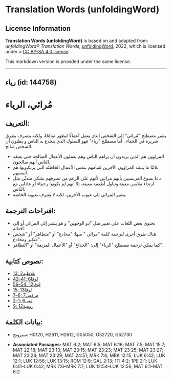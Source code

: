 # Translation Words (unfoldingWord)

## License Information

**Translation Words (unfoldingWord)** is based on and adapted from: _unfoldingWord® Translation Words_, [unfoldingWord](https://unfoldingword.org/utw), 2022, which is licensed under a [CC BY-SA 4.0 license](https://creativecommons.org/licenses/by-sa/4.0/legalcode.en).

This markdown version is provided under the same license.



--------------------------------

## رياء (id: 144758)

مُرائي، الرياء
==============

التعريف:
--------

يشير مصطلح "مُرائي" إلى الشخص الذي يعمل أعمالًا ليظهر صالحًا، ولكنه يتصرف بطرق شريرة في الخفاء . أما مصطلح "رياء" فهو السلوك الذي ينخدع به الناس و يظنون أن الشخص صالح.

* المراؤون هم الذين يريدون أن يراهم الناس وهم يعملون الأعمال الصالحة حتى يعتقد الناس أنهم صالحون.
* غالبًا ما ينتقد المراؤون الآخرين لقيامهم بنفس الأعمال الخاطئة التي يرتكبونها هم أنفسهم.
* دعا يسوع الفريسيين بأنهم مرائين لأنهم على الرغم من تصرفهم بشكل متديِّن مثل ارتداء ملابس معينة وتناول أطعمة معينة، إلا أنهم لم يكونوا رحماء أو عادلين مع الناس.
* يشير المرائي إلى عيوب الآخرين، لكنه لا يعترف بعيوبه الخاصة.

اقتراحات الترجمة:
-----------------

* تحتوي بعض اللغات على تعبير مثل "ذو الوجهين" و هو يشير إلى المرائي أو إلى أفعاله.
* هناك طرق أخرى لترجمة كلمة "مرائي " منها: "مخادع" أو "متظاهر" أو "شخص متكبر ومخادع".
* كما يمكن ترجمة مصطلح "الرياء" إلى: "الخداع" أو "الأعمال المزيفة" أو "التظاهر".

نصوص كتابية:
------------

* [غلاطية2 :13](https://ref.ly/Gal2:13)
* [لوقا6 :41–42](https://ref.ly/Luke6:41-Luke6:42)
* [لوقا12 :54–56](https://ref.ly/Luke12:54-Luke12:56)
* [لوقا13 :15](https://ref.ly/Luke13:15)
* [مرقس7 :6–7](https://ref.ly/Mark7:6-Mark7:7)
* [متى6 :1–2](https://ref.ly/Matt6:1-Matt6:2)
* [رومية12 :9](https://ref.ly/Rom12:9)

بيانات الكلمة:
--------------

* سترونج: H0120, H2611, H2612, G05050, G52720, G52730

* **Associated Passages:** MAT 6:2; MAT 6:5; MAT 6:16; MAT 7:5; MAT 15:7; MAT 22:18; MAT 23:13; MAT 23:15; MAT 23:23; MAT 23:25; MAT 23:27; MAT 23:28; MAT 23:29; MAT 24:51; MRK 7:6; MRK 12:15; LUK 6:42; LUK 12:1; LUK 12:56; LUK 13:15; ROM 12:9; GAL 2:13; 1TI 4:2; 1PE 2:1; LUK 6:41–LUK 6:42; MRK 7:6–MRK 7:7; LUK 12:54–LUK 12:56; MAT 6:1–MAT 6:2

